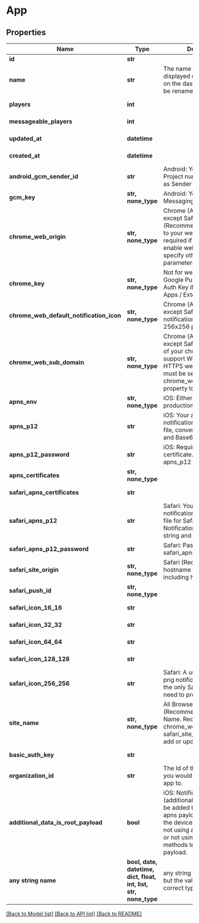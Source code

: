 # App


## Properties
Name | Type | Description | Notes
------------ | ------------- | ------------- | -------------
**id** | **str** |  | [readonly] 
**name** | **str** | The name of your app, as displayed on your apps list on the dashboard.  This can be renamed. | [optional] 
**players** | **int** |  | [optional] [readonly] 
**messageable_players** | **int** |  | [optional] [readonly] 
**updated_at** | **datetime** |  | [optional] [readonly] 
**created_at** | **datetime** |  | [optional] [readonly] 
**android_gcm_sender_id** | **str** | Android: Your Google Project number.  Also known as Sender ID. | [optional] 
**gcm_key** | **str, none_type** | Android: Your Google Push Messaging Auth Key | [optional] 
**chrome_web_origin** | **str, none_type** | Chrome (All Browsers except Safari) (Recommended): The URL to your website.  This field is required if you wish to enable web push and specify other web push parameters. | [optional] 
**chrome_key** | **str, none_type** | Not for web push.  Your Google Push Messaging Auth Key if you use Chrome Apps / Extensions. | [optional] 
**chrome_web_default_notification_icon** | **str, none_type** | Chrome (All Browsers except Safari): Your default notification icon. Should be 256x256 pixels, min 80x80. | [optional] 
**chrome_web_sub_domain** | **str, none_type** | Chrome (All Browsers except Safari): A subdomain of your choice in order to support Web Push on non-HTTPS websites. This field must be set in order for the chrome_web_gcm_sender_id property to be processed. | [optional] 
**apns_env** | **str, none_type** | iOS: Either sandbox or production | [optional] 
**apns_p12** | **str** | iOS: Your apple push notification p12 certificate file, converted to a string and Base64 encoded. | [optional] 
**apns_p12_password** | **str** | iOS: Required if using p12 certificate.  Password for the apns_p12 file. | [optional] 
**apns_certificates** | **str, none_type** |  | [optional] [readonly] 
**safari_apns_certificates** | **str** |  | [optional] [readonly] 
**safari_apns_p12** | **str** | Safari: Your apple push notification p12 certificate file for Safari Push Notifications, converted to a string and Base64 encoded. | [optional] 
**safari_apns_p12_password** | **str** | Safari: Password for safari_apns_p12 file | [optional] 
**safari_site_origin** | **str, none_type** | Safari (Recommended): The hostname to your website including http(s):// | [optional] 
**safari_push_id** | **str, none_type** |  | [optional] [readonly] 
**safari_icon_16_16** | **str** |  | [optional] [readonly] 
**safari_icon_32_32** | **str** |  | [optional] [readonly] 
**safari_icon_64_64** | **str** |  | [optional] [readonly] 
**safari_icon_128_128** | **str** |  | [optional] [readonly] 
**safari_icon_256_256** | **str** | Safari: A url for a 256x256 png notification icon. This is the only Safari icon URL you need to provide. | [optional] 
**site_name** | **str, none_type** | All Browsers (Recommended): The Site Name. Requires both chrome_web_origin and safari_site_origin to be set to add or update it. | [optional] 
**basic_auth_key** | **str** |  | [optional] [readonly] 
**organization_id** | **str** | The Id of the Organization you would like to add this app to. | [optional] 
**additional_data_is_root_payload** | **bool** | iOS: Notification data (additional data) values will be added to the root of the apns payload when sent to the device.  Ignore if you're not using any other plugins, or not using OneSignal SDK methods to read the payload. | [optional] 
**any string name** | **bool, date, datetime, dict, float, int, list, str, none_type** | any string name can be used but the value must be the correct type | [optional]

[[Back to Model list]](../README.md#documentation-for-models) [[Back to API list]](../README.md#documentation-for-api-endpoints) [[Back to README]](../README.md)


